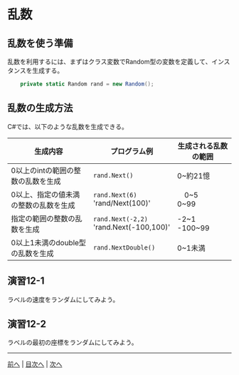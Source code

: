 # 乱数
## 乱数を使う準備
乱数を利用するには、まずはクラス変数でRandom型の変数を定義して、インスタンスを生成する。

```cs
    private static Random rand = new Random();
```

## 乱数の生成方法
C#では、以下のような乱数を生成できる。

|生成内容|プログラム例|生成される乱数の範囲|
|-------|-----------|------------------|
|0以上のintの範囲の整数の乱数を生成|`rand.Next()`| 0~約21憶 |
|0以上、指定の値未満の整数の乱数を生成|`rand.Next(6)` <br> 'rand/Next(100)' |　0~5 <br> 0~99 |
|指定の範囲の整数の乱数を生成|`rand.Next(-2,2)`<br> 'rand.Next(-100,100)' |-2~1 <br> -100~99 |
|0以上1未満のdouble型の乱数を生成|`rand.NextDouble()` | 0~1未満 |

## 演習12-1
ラベルの速度をランダムにしてみよう。


## 演習12-2
ラベルの最初の座標をランダムにしてみよう。

---

[前へ](11.md) | [目次へ](README.md#%E7%9B%AE%E6%AC%A1) | [次へ](13.md)
